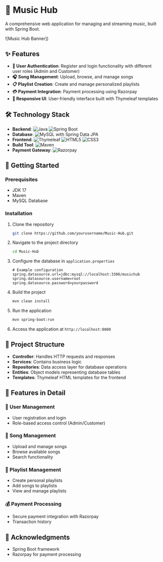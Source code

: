 # 🎵 Music Hub

A comprehensive web application for managing and streaming music, built with Spring Boot.

![Music Hub Banner])

## ✨ Features

- **🔐 User Authentication**: Register and login functionality with different user roles (Admin and Customer)
- **🎧 Song Management**: Upload, browse, and manage songs
- **📋 Playlist Creation**: Create and manage personalized playlists
- **💳 Payment Integration**: Payment processing using Razorpay
- **📱 Responsive UI**: User-friendly interface built with Thymeleaf templates

## 🛠️ Technology Stack

- **Backend**: ![Java](https://img.shields.io/badge/Java%2017-ED8B00?style=flat&logo=java&logoColor=white) ![Spring Boot](https://img.shields.io/badge/Spring%20Boot%203.2.2-6DB33F?style=flat&logo=spring&logoColor=white)
- **Database**: ![MySQL](https://img.shields.io/badge/MySQL-4479A1?style=flat&logo=mysql&logoColor=white) with Spring Data JPA
- **Frontend**: ![Thymeleaf](https://img.shields.io/badge/Thymeleaf-005F0F?style=flat&logo=thymeleaf&logoColor=white) ![HTML5](https://img.shields.io/badge/HTML5-E34F26?style=flat&logo=html5&logoColor=white) ![CSS3](https://img.shields.io/badge/CSS3-1572B6?style=flat&logo=css3&logoColor=white)
- **Build Tool**: ![Maven](https://img.shields.io/badge/Maven-C71A36?style=flat&logo=apache-maven&logoColor=white)
- **Payment Gateway**: ![Razorpay](https://img.shields.io/badge/Razorpay-0066FF?style=flat&logoColor=white)

## 🚀 Getting Started

### Prerequisites

- JDK 17
- Maven
- MySQL Database

### Installation

1. Clone the repository
   ```bash
   git clone https://github.com/yourusername/Music-Hub.git
   ```

2. Navigate to the project directory
   ```bash
   cd Music-Hub
   ```

3. Configure the database in `application.properties`
   ```properties
   # Example configuration
   spring.datasource.url=jdbc:mysql://localhost:3306/musichub
   spring.datasource.username=root
   spring.datasource.password=yourpassword
   ```

4. Build the project
   ```bash
   mvn clean install
   ```

5. Run the application
   ```bash
   mvn spring-boot:run
   ```

6. Access the application at `http://localhost:8080`

## 📂 Project Structure

- **Controller**: Handles HTTP requests and responses
- **Services**: Contains business logic
- **Repositories**: Data access layer for database operations
- **Entities**: Object models representing database tables
- **Templates**: Thymeleaf HTML templates for the frontend

## 🌟 Features in Detail

### 👥 User Management
- User registration and login
- Role-based access control (Admin/Customer)

### 🎵 Song Management
- Upload and manage songs
- Browse available songs
- Search functionality

### 📑 Playlist Management
- Create personal playlists
- Add songs to playlists
- View and manage playlists

### 💰 Payment Processing
- Secure payment integration with Razorpay
- Transaction history

## 👏 Acknowledgments

- Spring Boot framework
- Razorpay for payment processing
